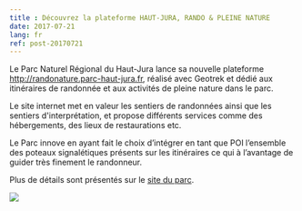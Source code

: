 ```yaml
---
title : Découvrez la plateforme HAUT-JURA, RANDO & PLEINE NATURE
date: 2017-07-21
lang: fr
ref: post-20170721
---
```


Le Parc Naturel Régional du Haut-Jura lance sa nouvelle plateforme <a href="http://randonature.parc-haut-jura.fr" target="_blank">http://randonature.parc-haut-jura.fr</a>, réalisé avec Geotrek et dédié aux itinéraires de randonnée et aux activités de pleine nature dans le parc.

Le site internet met en valeur les sentiers de randonnées ainsi que les sentiers d'interprétation, et propose différents services comme des hébergements, des lieux de restaurations etc.

Le Parc innove en ayant fait le choix d’intégrer en tant que POI l’ensemble des poteaux signalétiques présents sur les itinéraires ce qui à l’avantage de guider très finement le randonneur.

Plus de détails sont présentés sur le <a href="http://www.parc-haut-jura.fr/fr/site-habitant/tourismedurable/jura-rando-pleine-nature.263-892__2772.php" target="_blank">site du parc</a>.

<a href="http://randonature.parc-haut-jura.fr" target="_blank"><img style="max-width: 100%;" src="{{ site.baseurl }}/assets/img/pnr-ht-jura.jpg"></a>
